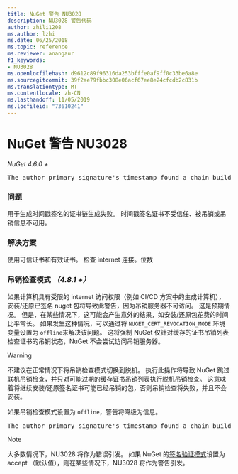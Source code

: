```yaml
---
title: NuGet 警告 NU3028
description: NU3028 警告代码
author: zhili1208
ms.author: lzhi
ms.date: 06/25/2018
ms.topic: reference
ms.reviewer: anangaur
f1_keywords:
- NU3028
ms.openlocfilehash: d9612c89f96316da253bfffe0af9ff0c33be6a8e
ms.sourcegitcommit: 39f2ae79fbbc308e06acf67ee8e24cfcdb2c831b
ms.translationtype: MT
ms.contentlocale: zh-CN
ms.lasthandoff: 11/05/2019
ms.locfileid: "73610241"
---
```

# <a name="nuget-warning-nu3028"></a>NuGet 警告 NU3028

*NuGet 4.6.0 +*

<pre>The author primary signature's timestamp found a chain building issue: The revocation function was unable to check revocation because the revocation server could not be reached. For more information, visit https://aka.ms/certificateRevocationMode</pre>

### <a name="issue"></a>问题
用于生成时间戳签名的证书链生成失败。 时间戳签名证书不受信任、被吊销或吊销信息不可用。

### <a name="solution"></a>解决方案
使用可信证书和有效证书。 检查 internet 连接。位数

### <a name="revocation-check-mode-481"></a>吊销检查模式 *（4.8.1 +）*
如果计算机具有受限的 internet 访问权限（例如 CI/CD 方案中的生成计算机），安装/还原已签名 nuget 包将导致此警告，因为吊销服务器不可访问。 这是预期情况。
但是，在某些情况下，这可能会产生意外的结果，如安装/还原包花费的时间比平常长。 如果发生这种情况，可以通过将 `NUGET_CERT_REVOCATION_MODE` 环境变量设置为 `offline`来解决该问题。 这将强制 NuGet 仅针对缓存的证书吊销列表检查证书的吊销状态，NuGet 不会尝试访问吊销服务器。

> [!Warning]
> 不建议在正常情况下将吊销检查模式切换到脱机。 执行此操作将导致 NuGet 跳过联机吊销检查，并只对可能过期的缓存证书吊销列表执行脱机吊销检查。 这意味着将继续安装/还原签名证书可能已经吊销的包，否则吊销检查将失败，并且不会安装。

如果吊销检查模式设置为 `offline`，警告将降级为信息。

<pre>The author primary signature's timestamp found a chain building issue: The revocation function was unable to check revocation because the certificate is not available in the cached certificate revocation list and NUGET_CERT_REVOCATION_MODE environment variable has been set to offline. For more information, visit https://aka.ms/certificateRevocationMode.</pre>

> [!Note]
> 大多数情况下，NU3028 将作为错误引发。 如果 NuGet 的[签名验证模式](https://docs.microsoft.com/nuget/consume-packages/installing-signed-packages#configure-package-signature-requirements)设置为 accept （默认值），则在某些情况下，NU3028 将作为警告引发。
